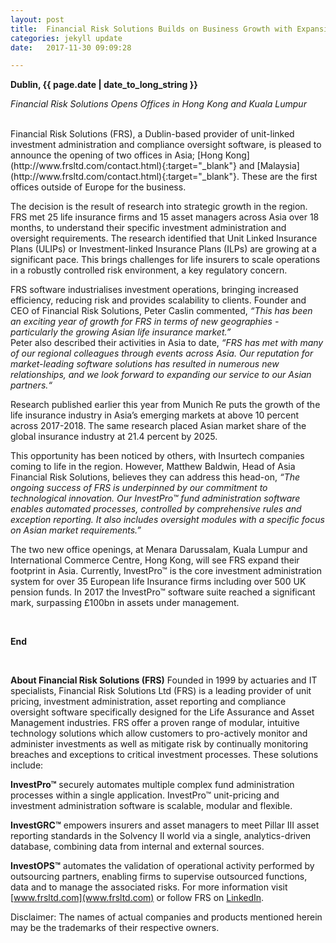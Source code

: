 ```yaml
---
layout: post
title:  Financial Risk Solutions Builds on Business Growth with Expansion into Asia
categories: jekyll update
date:   2017-11-30 09:09:28

---
```


**Dublin, {{ page.date | date_to_long_string }}** 

*Financial Risk Solutions Opens Offices in Hong Kong and Kuala Lumpur*



<br>
Financial Risk Solutions (FRS), a Dublin-based provider of unit-linked investment administration and compliance oversight software, is pleased to announce the opening of two offices in Asia;  [Hong Kong](http://www.frsltd.com/contact.html){:target="_blank"} and [Malaysia](http://www.frsltd.com/contact.html){:target="_blank"}. These are the first offices outside of Europe for the business.


The decision is the result of research into strategic growth in the region.  FRS met 25 life insurance firms and 15 asset managers across Asia over 18 months, to understand their specific investment administration and oversight requirements. The research identified that Unit Linked Insurance Plans (ULIPs) or Investment-linked Insurance Plans (ILPs) are growing at a significant pace. This brings challenges for life insurers to scale operations in a robustly controlled risk environment, a key regulatory concern. 

FRS software industrialises investment operations, bringing increased efficiency, reducing risk and provides scalability to clients.  Founder and CEO of Financial Risk Solutions, Peter Caslin commented, 
*“This has been an exciting year of growth for FRS in terms of new geographies - particularly the growing Asian life insurance market.”*
<br>Peter also described their activities in Asia to date, 
*“FRS has met with many of our regional colleagues through events across Asia. Our reputation for market-leading software solutions has resulted in numerous new relationships, and we look forward to expanding our service to our Asian partners.“*

Research published earlier this year from Munich Re puts the growth of the life insurance industry in Asia’s emerging markets at above 10 percent across 2017-2018. The same research placed Asian market share of the global insurance industry at 21.4 percent by 2025. 

This opportunity has been noticed by others, with Insurtech companies coming to life in the region. However, Matthew Baldwin, Head of Asia Financial Risk Solutions, believes they can address this head-on, *“The ongoing success of FRS is underpinned by our commitment to technological innovation. Our InvestPro™  fund administration software enables automated processes, controlled by comprehensive rules and exception reporting. It also includes oversight modules with a specific focus on Asian market requirements.”*

The two new office openings, at Menara Darussalam, Kuala Lumpur and International Commerce Centre, Hong Kong,  will see FRS expand their footprint in Asia. Currently, InvestPro™ is the core investment administration system for over 35 European life Insurance firms including over 500 UK pension funds. In 2017 the InvestPro™ software suite reached a significant mark, surpassing £100bn in assets under management.


<br>



**End**

<br>


**About Financial Risk Solutions (FRS)**
Founded in 1999 by actuaries and IT specialists, Financial Risk Solutions Ltd (FRS) is a leading provider of unit pricing, investment administration, asset reporting and compliance oversight software specifically designed for the Life Assurance and Asset Management industries. 
FRS offer a proven range of modular, intuitive technology solutions which allow customers to pro-actively monitor and administer investments as well as mitigate risk by continually monitoring breaches and exceptions to critical investment processes. These solutions include:

**InvestPro™** securely automates multiple complex fund administration processes within a single application. InvestPro™ unit-pricing and investment administration software is scalable, modular and flexible. 

**InvestGRC™** empowers insurers and asset managers to meet Pillar III asset reporting standards in the Solvency II world via a single, analytics-driven database, combining data from internal and external sources. 

**InvestOPS™** automates the validation of operational activity performed by outsourcing partners, enabling firms to supervise outsourced functions, data and to manage the associated risks. 
For more information visit [www.frsltd.com](www.frsltd.com) or follow FRS on [LinkedIn](https://www.linkedin.com/company/frs-ltd).


Disclaimer: The names of actual companies and products mentioned herein may be the trademarks of their respective owners.  

